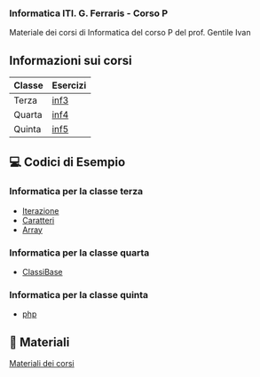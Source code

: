 ### Informatica ITI. G. Ferraris - Corso P
Materiale dei corsi di Informatica del corso P del prof. Gentile Ivan

## Informazioni sui corsi

| Classe    | Esercizi |
|--------   |----------|
| Terza     | [inf3](https://github.com/prof-gentile-i/inf3/tree/23-24) |
| Quarta    | [inf4](https://github.com/prof-gentile-i/inf4/tree/23-24) |
| Quinta    | [inf5](https://github.com/prof-gentile-i/inf5/tree/23-24) |

## :computer: Codici di Esempio
### Informatica per la classe terza

- [Iterazione](https://github.com/prof-gentile-i/inf3/tree/23-24/Iterazione)
- [Caratteri](https://github.com/prof-gentile-i/inf3/tree/23-24/Caratteri)
- [Array](https://github.com/prof-gentile-i/inf3/tree/23-24/Array)


### Informatica per la classe quarta
- [ClassiBase](https://github.com/prof-gentile-i/inf4/tree/23-24/ClassiBase)

### Informatica per la classe quinta

- [php](https://github.com/prof-gentile-i/inf5/tree/23-24/php)


## :blue_book: Materiali

[Materiali dei corsi](https://github.com/prof-gentile-i/materiali)


